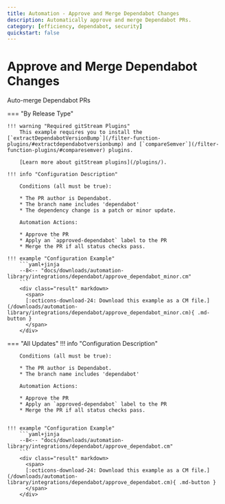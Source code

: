 ```yaml
---
title: Automation - Approve and Merge Dependabot Changes
description: Automatically approve and merge Dependabot PRs.
category: [efficiency, dependabot, security]
quickstart: false
---
```

# Approve and Merge Dependabot Changes
<!-- --8<-- [start:example]-->
Auto-merge Dependabot PRs

=== "By Release Type"

    !!! warning "Required gitStream Plugins"
        This example requires you to install the [`extractDependabotVersionBump`](/filter-function-plugins/#extractdependabotversionbump) and [`compareSemver`](/filter-function-plugins/#comparesemver) plugins.

        [Learn more about gitStream plugins](/plugins/).

    !!! info "Configuration Description"

        Conditions (all must be true):

        * The PR author is Dependabot.
        * The branch name includes 'dependabot'
        * The dependency change is a patch or minor update.

        Automation Actions:

        * Approve the PR
        * Apply an `approved-dependabot` label to the PR
        * Merge the PR if all status checks pass.

    !!! example "Configuration Example"
        ```yaml+jinja
        --8<-- "docs/downloads/automation-library/integrations/dependabot/approve_dependabot_minor.cm"
        ```
        <div class="result" markdown>
          <span>
          [:octicons-download-24: Download this example as a CM file.](/downloads/automation-library/integrations/dependabot/approve_dependabot_minor.cm){ .md-button }
          </span>
        </div>

=== "All Updates"
    !!! info "Configuration Description"

        Conditions (all must be true):

        * The PR author is Dependabot.
        * The branch name includes 'dependabot'

        Automation Actions:

        * Approve the PR
        * Apply an `approved-dependabot` label to the PR
        * Merge the PR if all status checks pass.


    !!! example "Configuration Example"
        ```yaml+jinja
        --8<-- "docs/downloads/automation-library/integrations/dependabot/approve_dependabot.cm"
        ```
        <div class="result" markdown>
          <span>
          [:octicons-download-24: Download this example as a CM file.](/downloads/automation-library/integrations/dependabot/approve_dependabot.cm){ .md-button }
          </span>
        </div>

<!-- --8<-- [end:example]-->
